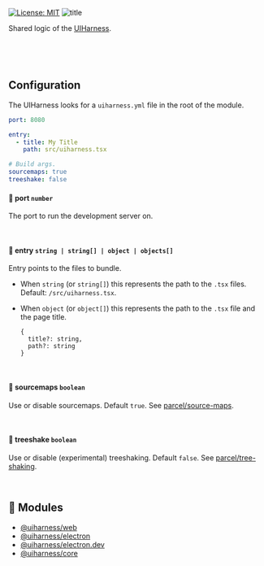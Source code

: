 [![License: MIT](https://img.shields.io/badge/License-MIT-green.svg)](https://opensource.org/licenses/MIT)
![title](https://user-images.githubusercontent.com/185555/51221318-de33b000-199d-11e9-8ad8-b244c1aab3e4.jpg)

Shared logic of the [UIHarness](https://uiharness.com).

<p>&nbsp;</p>
<p>&nbsp;</p>


## Configuration
The UIHarness looks for a `uiharness.yml` file in the root of the module.

```yaml
port: 8080

entry:
  - title: My Title
    path: src/uiharness.tsx

# Build args.
sourcemaps: true
treeshake: false
```

#### 🌳  port `number`
The port to run the development server on.

<p>&nbsp;</p>

#### 🌳 entry `string | string[] | object | objects[]`
Entry points to the files to bundle.

- When `string` (or `string[]`) this represents the path to the `.tsx` files. Default: `/src/uiharness.tsx`.

- When `object` (or `object[]`) this represents the path to the `.tsx` file and the page title.

  ```
  {
    title?: string,
    path?: string
  }
  ```

<p>&nbsp;</p>


#### 🌳 sourcemaps `boolean`
Use or disable sourcemaps. Default `true`.
See [parcel/source-maps](https://parceljs.org/cli.html#disable-source-maps).

<p>&nbsp;</p>

#### 🌳 treeshake `boolean`
Use or disable (experimental) treeshaking. Default `false`.
See [parcel/tree-shaking](https://parceljs.org/cli.html#enable-experimental-scope-hoisting/tree-shaking-support).

<p>&nbsp;</p>

## 🔗 Modules
- [@uiharness/web](code/libs/web/README.md)
- [@uiharness/electron](code/libs/electron/README.md)
- [@uiharness/electron.dev](code/libs/electron.dev/README.md)
- [@uiharness/core](code/libs/core/README.md)
